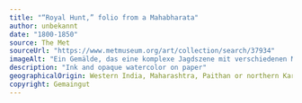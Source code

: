 ```yaml
---
title: "“Royal Hunt,” folio from a Mahabharata"
author: unbekannt
date: "1800-1850"
source: The Met
sourceUrl: "https://www.metmuseum.org/art/collection/search/37934"
imageAlt: "Ein Gemälde, das eine komplexe Jagdszene mit verschiedenen Menschen und Tieren zeigt, die gegeneinander kämpfen. "
description: "Ink and opaque watercolor on paper"
geographicalOrigin: Western India, Maharashtra, Paithan or northern Karnataka
copyright: Gemaingut
---
```

